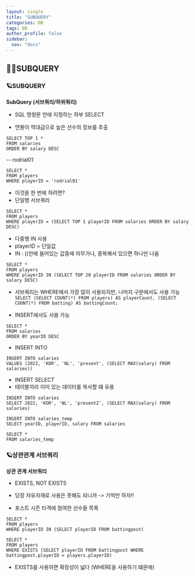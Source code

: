 ```yaml
---
layout: single
title: "SUBQUERY"
categories: DB
tags: DB
author_profile: false
sidebar:
  nav: "docs"
---
```


## 🙇‍♀️SUBQUERY


### 🪐SUBQUERY

**SubQuery (서브쿼리/하위쿼리)**
- SQL 명령문 안에 지정하는 하부 SELECT

- 연봉이 역대급으로 높은 선수의 정보를 추출
```
SELECT TOP 1 *
FROM salaries
ORDER BY salary DESC
```

-- rodrial01
```
SELECT *
FROM players
WHERE playerID = 'rodrial01'
```

- 이것을 한 번에 하려면?
- 단일행 서브쿼리
```
SELECT *
FROM players
WHERE playerID = (SELECT TOP 1 playerID FROM salaries ORDER BY salary DESC)
```

- 다중행 IN 사용
- playerID = 단일값
- IN : ()안에 들어있는 값중에 아무거나, 중복해서 있으면 하나만 나옴
```
SELECT *
FROM players
WHERE playerID IN (SELECT TOP 20 playerID FROM salaries ORDER BY salary DESC)
```

- 서브쿼리는 WHERE에서 가장 많이 사용되지만, 나머지 구문에서도 사용 가능
`SELECT (SELECT COUNT(*) FROM players) AS playerCount, (SELECT COUNT(*) FROM batting) AS battingCount;`

- INSERT에서도 사용 가능
```
SELECT *
FROM salaries
ORDER BY yearID DESC
```

- INSERT INTO
```
INSERT INTO salaries
VALUES (2022, 'KOR', 'NL', 'present', (SELECT MAX(salary) FROM salaries))
```

- INSERT SELECT
- 테이블끼리 이미 있는 데이터를 복사할 떄 유용
```
INSERT INTO salaries
SELECT 2022, 'KOR', 'NL', 'present2', (SELECT MAX(salary) FROM salaries)
```

```
INSERT INTO salaries_temp
SELECT yearID, playerID, salary FROM salaries
```

```
SELECT *
FROM salaries_temp
```

### 🪐상관관계 서브쿼리

**상관 관계 서브쿼리**

- EXISTS, NOT EXISTS
- 당장 자유자재로 사용은 못해도 되니까 -> 기억만 하자!!


- 포스트 시즌 타격에 참여한 선수들 목록
```
SELECT *
FROM players
WHERE playerID IN (SELECT playerID FROM battingpost)
```

```
SELECT *
FROM players
WHERE EXISTS (SELECT playerID FROM battingpost WHERE battingpost.playerID = players.playerID)
```
- EXISTS를 사용하면 확장성이 넓다 (WHERE을 사용하기 떄문에)



